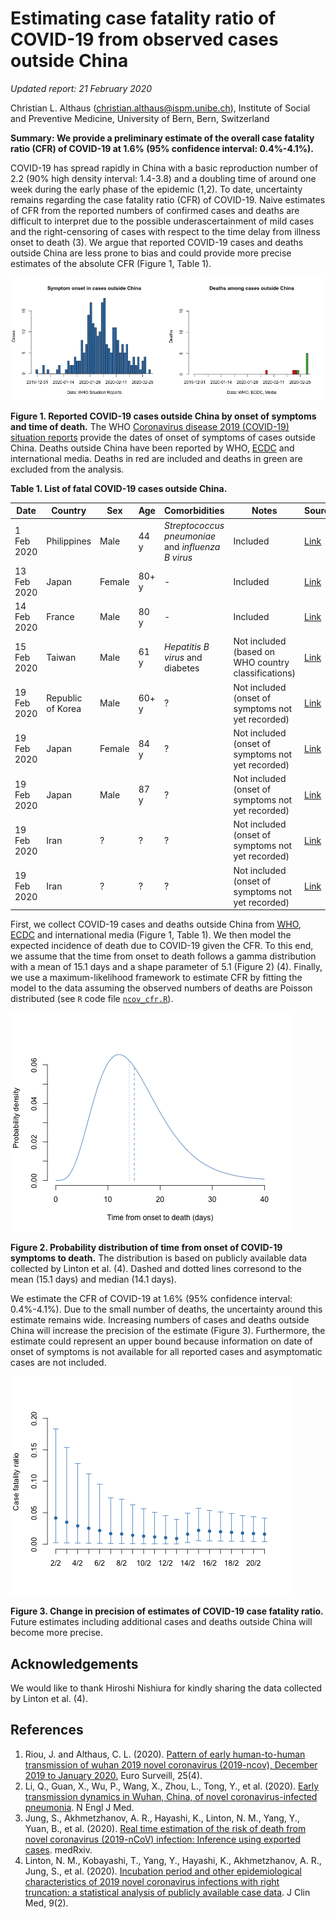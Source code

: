 # Estimating case fatality ratio of COVID-19 from observed cases outside China

*Updated report: 21 February 2020*

Christian L. Althaus (christian.althaus@ispm.unibe.ch), Institute of Social and Preventive Medicine, University of Bern, Bern, Switzerland

**Summary: We provide a preliminary estimate of the overall case fatality ratio (CFR) of COVID-19 at 1.6% (95% confidence interval: 0.4%-4.1%).**

COVID-19 has spread rapidly in China with a basic reproduction number of 2.2 (90% high density interval: 1.4-3.8) and a doubling time of around one week during the early phase of the epidemic (1,2). To date, uncertainty remains regarding the case fatality ratio (CFR) of COVID-19. Naive estimates of CFR from the reported numbers of confirmed cases and deaths are difficult to interpret due to the possible underascertainment of mild cases and the right-censoring of cases with respect to the time delay from illness onset to death (3). We argue that reported COVID-19 cases and deaths outside China are less prone to bias and could provide more precise estimates of the absolute CFR (Figure 1, Table 1).

![](figures/ncov_cases.png)

**Figure 1. Reported COVID-19 cases outside China by onset of symptoms and time of death.** The WHO [Coronavirus disease 2019 (COVID-19) situation reports](https://www.who.int/emergencies/diseases/novel-coronavirus-2019/situation-reports/) provide the dates of onset of symptoms of cases outside China. Deaths outside China have been reported by WHO, [ECDC](https://www.ecdc.europa.eu/en/novel-coronavirus-china) and international media. Deaths in red are included and deaths in green are excluded from the analysis.

**Table 1. List of fatal COVID-19 cases outside China.**

Date | Country | Sex | Age | Comorbidities | Notes | Source
--- | --- | --- | --- | --- | --- | ---
1 Feb 2020 | Philippines | Male | 44 y | *Streptococcus pneumoniae* and *influenza B virus* | Included | [Link](https://www.theguardian.com/global-development/2020/feb/02/coronavirus-deaths-hong-kong-health-workers-to-strike-china-border-)
13 Feb 2020 | Japan | Female | 80+ y | - | Included | [Link](https://www.theguardian.com/world/2020/feb/13/japan-reports-first-coronavirus-death-as-44-more-cases-confirmed-aboard-cruise-ship)
14 Feb 2020 | France | Male | 80 y | - | Included | [Link](https://www.theguardian.com/world/2020/feb/15/chinese-tourist-in-france-becomes-europes-first-coronavirus-fatality)
15 Feb 2020 | Taiwan | Male | 61 y | *Hepatitis B virus* and diabetes | Not included (based on WHO country classifications) | [Link](https://www.theguardian.com/world/2020/feb/16/taiwan-reports-first-death-from-coronavirus)
19 Feb 2020 | Republic of Korea | Male | 60+ y | ? | Not included (onset of symptoms not yet recorded) | [Link](https://www.theguardian.com)
19 Feb 2020 | Japan | Female | 84 y | ? | Not included (onset of symptoms not yet recorded) | [Link](https://www.theguardian.com/world/2020/feb/20/coronavirus-two-diamond-princess-passengers-die-as-japan-defends-quarantine)
19 Feb 2020 | Japan | Male | 87 y | ? | Not included (onset of symptoms not yet recorded) | [Link](https://www.theguardian.com/world/2020/feb/20/coronavirus-two-diamond-princess-passengers-die-as-japan-defends-quarantine)
19 Feb 2020 | Iran | ? | ? | ? | Not included (onset of symptoms not yet recorded) | [Link](https://www.theguardian.com)
19 Feb 2020 | Iran | ? | ? | ? | Not included (onset of symptoms not yet recorded) | [Link](https://www.theguardian.com)

First, we collect COVID-19 cases and deaths outside China from [WHO](https://www.who.int/emergencies/diseases/novel-coronavirus-2019/situation-reports/), [ECDC](https://www.ecdc.europa.eu/en/novel-coronavirus-china) and international media (Figure 1, Table 1). We then model the expected incidence of death due to COVID-19 given the CFR. To this end, we assume that the time from onset to death follows a gamma distribution with a mean of 15.1 days and a shape parameter of 5.1 (Figure 2) (4). Finally, we use a maximum-likelihood framework to estimate CFR by fitting the model to the data assuming the observed numbers of deaths are Poisson distributed (see `R` code file [`ncov_cfr.R`](ncov_cfr.R)).

![](figures/ncov_dist.png)

**Figure 2. Probability distribution of time from onset of COVID-19 symptoms to death.** The distribution is based on publicly available data collected by Linton et al. (4). Dashed and dotted lines corresond to the mean (15.1 days) and median (14.1 days).

We estimate the CFR of COVID-19 at 1.6% (95% confidence interval: 0.4%-4.1%). Due to the small number of deaths, the uncertainty around this estimate remains wide. Increasing numbers of cases and deaths outside China will increase the precision of the estimate (Figure 3). Furthermore, the estimate could represent an upper bound because information on date of onset of symptoms is not available for all reported cases and asymptomatic cases are not included.

![](figures/ncov_cfr.png)

**Figure 3. Change in precision of estimates of COVID-19 case fatality ratio.** Future estimates including additional cases and deaths outside China will become more precise.

## Acknowledgements
We would like to thank Hiroshi Nishiura for kindly sharing the data collected by Linton et al. (4).

## References

1. Riou, J. and Althaus, C. L. (2020). [Pattern of early human-to-human transmission of wuhan 2019 novel coronavirus (2019-ncov), December 2019 to January 2020.](https://doi.org/10.2807/1560-7917.ES.2020.25.4.2000058) Euro Surveill, 25(4).
2. Li, Q., Guan, X., Wu, P., Wang, X., Zhou, L., Tong, Y., et al. (2020). [Early transmission dynamics in Wuhan, China, of novel coronavirus-infected pneumonia](https://doi.org/10.1056/NEJMoa2001316). N Engl J Med.
3. Jung, S., Akhmetzhanov, A. R., Hayashi, K., Linton, N. M., Yang, Y., Yuan, B., et al. (2020). [Real time estimation of the risk of death from novel coronavirus (2019-nCoV) infection: Inference using exported cases](http://dx.doi.org/10.1101/2020.01.29.20019547). medRxiv.
4. Linton, N. M., Kobayashi, T., Yang, Y., Hayashi, K., Akhmetzhanov, A. R., Jung, S., et al. (2020). [Incubation period and other epidemiological characteristics of 2019 novel coronavirus infections with right truncation: a statistical analysis of publicly available case data](https://doi.org/10.3390/jcm9020538). J Clin Med, 9(2).

